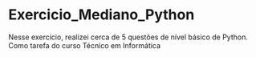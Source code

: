# Exercicio_Mediano_Python
Nesse exercício, realizei cerca de 5 questões de nível básico de Python. Como tarefa do curso Técnico em Informática
